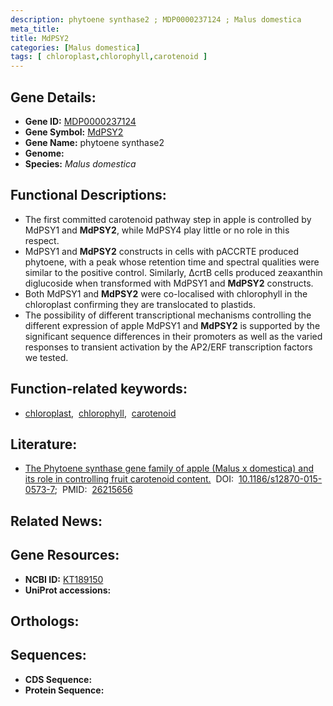 ```yaml
---
description: phytoene synthase2 ; MDP0000237124 ; Malus domestica
meta_title:
title: MdPSY2
categories: [Malus domestica]
tags: [ chloroplast,chlorophyll,carotenoid ]
---
```


## Gene Details:
- **Gene ID:** [MDP0000237124]()
- **Gene Symbol:** <u>MdPSY2</u>
- **Gene Name:** phytoene synthase2
- **Genome:** []()
- **Species:** *Malus domestica*

## Functional Descriptions:
   - The first committed carotenoid pathway step in apple is controlled by MdPSY1 and **MdPSY2**, while MdPSY4 play little or no role in this respect.
   - MdPSY1 and **MdPSY2** constructs in cells with pACCRTE produced phytoene, with a peak whose retention time and spectral qualities were similar to the positive control. Similarly, ΔcrtB cells produced zeaxanthin diglucoside when transformed with MdPSY1 and **MdPSY2** constructs.
   - Both MdPSY1 and **MdPSY2** were co-localised with chlorophyll in the chloroplast confirming they are translocated to plastids.
   - The possibility of different transcriptional mechanisms controlling the different expression of apple MdPSY1 and **MdPSY2** is supported by the significant sequence differences in their promoters as well as the varied responses to transient activation by the AP2/ERF transcription factors we tested.

## Function-related keywords:
   - [chloroplast](/tags/chloroplast/),&nbsp;&nbsp;[chlorophyll](/tags/chlorophyll/),&nbsp;&nbsp;[carotenoid](/tags/carotenoid/)

## Literature:
   - [The Phytoene synthase gene family of apple (Malus x domestica) and its role in controlling fruit carotenoid content.](https://doi.org/10.1186/s12870-015-0573-7)&nbsp;&nbsp;DOI:&nbsp;&nbsp;[10.1186/s12870-015-0573-7](https://doi.org/10.1186/s12870-015-0573-7);&nbsp;&nbsp;PMID:&nbsp;&nbsp;[26215656](https://pubmed.ncbi.nlm.nih.gov/26215656/)

## Related News:

## Gene Resources:
- **NCBI ID:**  [KT189150](https://www.ncbi.nlm.nih.gov/gene/?term=KT189150)
- **UniProt accessions:**  [](https://www.uniprot.org/uniprotkb//entry)

## Orthologs:

## Sequences:
- **CDS Sequence:**
- **Protein Sequence:**
